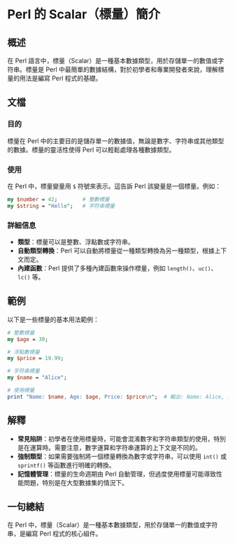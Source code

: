 <!--
Meta Description: # Perl 的 Scalar（標量）簡介 ## 概述 在 Perl 語言中，標量（Scalar）是一種基本數據類型，用於存儲單一的數值或字符串。標量是 Perl 中最簡單的數據結構，對於初學者和專業開發者來說，理解標量的用法是編寫 Perl 程式的基礎。 ## 文檔 ### 目的 標量在 Perl...
Meta Keywords: perl, age, price, name, scalar
-->

# Perl 的 Scalar（標量）簡介

## 概述
在 Perl 語言中，標量（Scalar）是一種基本數據類型，用於存儲單一的數值或字符串。標量是 Perl 中最簡單的數據結構，對於初學者和專業開發者來說，理解標量的用法是編寫 Perl 程式的基礎。

## 文檔
### 目的
標量在 Perl 中的主要目的是儲存單一的數據值，無論是數字、字符串或其他類型的數據。標量的靈活性使得 Perl 可以輕鬆處理各種數據類型。

### 使用
在 Perl 中，標量變量用 `$` 符號來表示。這告訴 Perl 該變量是一個標量。例如：

```perl
my $number = 42;        # 整數標量
my $string = "Hello";   # 字符串標量
```

### 詳細信息
- **類型**：標量可以是整數、浮點數或字符串。
- **自動類型轉換**：Perl 可以自動將標量從一種類型轉換為另一種類型，根據上下文而定。
- **內建函數**：Perl 提供了多種內建函數來操作標量，例如 `length()`、`uc()`、`lc()` 等。

## 範例
以下是一些標量的基本用法範例：

```perl
# 整數標量
my $age = 30;

# 浮點數標量
my $price = 19.99;

# 字符串標量
my $name = "Alice";

# 使用標量
print "Name: $name, Age: $age, Price: $price\n";  # 輸出: Name: Alice, Age: 30, Price: 19.99
```

## 解釋
- **常見陷阱**：初學者在使用標量時，可能會混淆數字和字符串類型的使用，特別是在運算時。需要注意，數字運算和字符串運算的上下文是不同的。
- **強制類型**：如果需要強制將一個標量轉換為數字或字符串，可以使用 `int()` 或 `sprintf()` 等函數進行明確的轉換。
- **記憶體管理**：標量的生命週期由 Perl 自動管理，但過度使用標量可能導致性能問題，特別是在大型數據集的情況下。

## 一句總結
在 Perl 中，標量（Scalar）是一種基本數據類型，用於存儲單一的數值或字符串，是編寫 Perl 程式的核心組件。